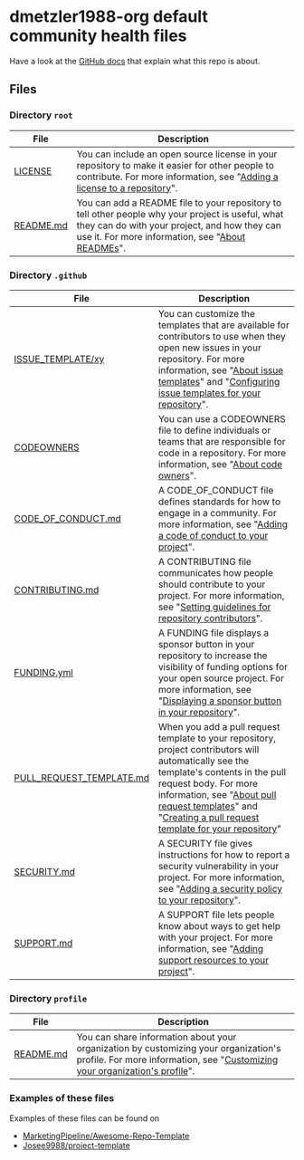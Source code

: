 # dmetzler1988-org default community health files

Have a look at the [GitHub docs](https://docs.github.com/en/communities/setting-up-your-project-for-healthy-contributions/creating-a-default-community-health-file) that explain what this repo is about.

## Files

### Directory `root`

| File | Description |
| --- | --- |
| [LICENSE](LICENSE) | You can include an open source license in your repository to make it easier for other people to contribute. For more information, see "[Adding a license to a repository](https://docs.github.com/en/communities/setting-up-your-project-for-healthy-contributions/adding-a-license-to-a-repository)". |
| [README.md](README.md) | You can add a README file to your repository to tell other people why your project is useful, what they can do with your project, and how they can use it. For more information, see "[About READMEs](https://docs.github.com/en/repositories/managing-your-repositorys-settings-and-features/customizing-your-repository/about-readmes)". |

### Directory `.github`

| File | Description |
| --- | --- |
| [ISSUE_TEMPLATE/xy](.github/ISSUE_TEMPLATE/) | You can customize the templates that are available for contributors to use when they open new issues in your repository. For more information, see "[About issue templates](https://docs.github.com/en/communities/using-templates-to-encourage-useful-issues-and-pull-requests/about-issue-and-pull-request-templates#issue-templates)" and "[Configuring issue templates for your repository](https://docs.github.com/en/communities/using-templates-to-encourage-useful-issues-and-pull-requests/configuring-issue-templates-for-your-repository)". |
| [CODEOWNERS](.github/CODEOWNERS) | You can use a CODEOWNERS file to define individuals or teams that are responsible for code in a repository. For more information, see "[About code owners](https://docs.github.com/en/repositories/managing-your-repositorys-settings-and-features/customizing-your-repository/about-code-owners)". |
| [CODE_OF_CONDUCT.md](.github/CODE_OF_CONDUCT.md) | A CODE_OF_CONDUCT file defines standards for how to engage in a community. For more information, see "[Adding a code of conduct to your project](https://docs.github.com/en/communities/setting-up-your-project-for-healthy-contributions/adding-a-code-of-conduct-to-your-project)". |
| [CONTRIBUTING.md](.github/CONTRIBUTING.md) | A CONTRIBUTING file communicates how people should contribute to your project. For more information, see "[Setting guidelines for repository contributors](https://docs.github.com/en/communities/setting-up-your-project-for-healthy-contributions/setting-guidelines-for-repository-contributors)". |
| [FUNDING.yml](.github/FUNDING.yml) | A FUNDING file displays a sponsor button in your repository to increase the visibility of funding options for your open source project. For more information, see "[Displaying a sponsor button in your repository](https://docs.github.com/en/repositories/managing-your-repositorys-settings-and-features/customizing-your-repository/displaying-a-sponsor-button-in-your-repository)". |
| [PULL_REQUEST_TEMPLATE.md](.github/PULL_REQUEST_TEMPLATE.md) | When you add a pull request template to your repository, project contributors will automatically see the template's contents in the pull request body. For more information, see "[About pull request templates](https://docs.github.com/en/communities/using-templates-to-encourage-useful-issues-and-pull-requests/about-issue-and-pull-request-templates#pull-request-templates)" and "[Creating a pull request template for your repository](https://docs.github.com/en/communities/using-templates-to-encourage-useful-issues-and-pull-requests/creating-a-pull-request-template-for-your-repository)" |
| [SECURITY.md](.github/SECURITY.md) | A SECURITY file gives instructions for how to report a security vulnerability in your project. For more information, see "[Adding a security policy to your repository](https://docs.github.com/en/code-security/getting-started/adding-a-security-policy-to-your-repository)". |
| [SUPPORT.md](.github/SUPPORT.md) | A SUPPORT file lets people know about ways to get help with your project. For more information, see "[Adding support resources to your project](https://docs.github.com/en/communities/setting-up-your-project-for-healthy-contributions/adding-support-resources-to-your-project)". |

### Directory `profile`

| File | Description |
| --- | --- |
| [README.md](profile/README.md) | You can share information about your organization by customizing your organization's profile. For more information, see "[Customizing your organization's profile](https://docs.github.com/en/organizations/collaborating-with-groups-in-organizations/customizing-your-organizations-profile)". |

### Examples of these files

Examples of these files can be found on
- [MarketingPipeline/Awesome-Repo-Template](https://github.com/MarketingPipeline/Awesome-Repo-Template)
- [Josee9988/project-template](https://github.com/Josee9988/project-template)
